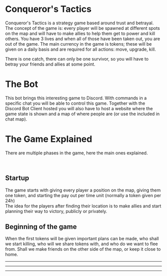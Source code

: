 # **Conqueror's Tactics**

<p>Conqueror's Tactics is a strategy game based around trust and betrayal.<br>
The concept of the game is: every player will be spawned at different spots on the map and will have to make allies to help them get to power and kill others. You have 3 lives and when all of those have been taken out, you are out of the game. The main currency in the game is tokens; these will be given on a daily basis and are required for all actions: move, upgrade, kill.
</p>
<p>There is one catch, there can only be one survivor, so you will have to betray your friends and allies at some point.
</p>



# **The Bot**

<p> This bot brings this interesting game to Discord. With commands in a specific chat you will be able to control this game. Together with the Discord Bot Client hosted you will also have to host a website where the game state is shown and a map of where people are (or use the included in chat map).
</p>



# **The Game Explained**

<p>There are multiple phases in the game, here the main ones explained.</p>
<br>

Startup
---
<p>The game starts with giving every player a position on the map, giving them one token, and starting the pay out per time unit (normally a token given per 24h)<br>
The idea for the players after finding their location is to make allies and start planning their way to victory, publicly or privately.
</p>

Beginning of the game
---
<p>When the first tokens will be given important plans can be made, who shall we start killing, who will we share tokens with, and who do we want to flee from. Shall we make friends on the other side of the map, or keep it close to home.
</p>

------------------------------------------------------
------------------------------------------------------
------------------------------------------------------



